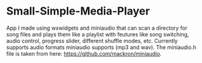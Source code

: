 # Small-Simple-Media-Player

App I made using wxwidgets and miniaudio that can scan a directory for song files and plays them like a playlist with feutures like song switching, audio control, progress slider, different shuffle modes, etc. Currently supports audio formats miniaudio supports (mp3 and wav). The miniaudio.h file is taken from here: https://github.com/mackron/miniaudio.
